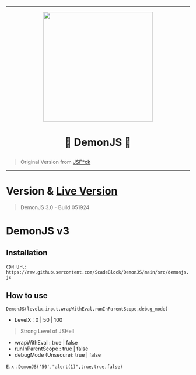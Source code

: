 
___
<p align="center" >
  <img src="https://github.com/ScadeBlock/DemonJS/assets/89845150/b046657f-eedb-40e4-b099-848b4012f3e2" width="300", height="300">
</p>

# <p align="center">🔱 DemonJS 🔱</p>
> Original Version from [JSF*ck](https://github.com/aemkei/jsfuck)
___
# Version & [Live Version](https://scadeblock.github.io/DemonJS)
> DemonJS 3.0 - Build 051924

# DemonJS v3
## Installation
`CDN Url`: `https://raw.githubusercontent.com/ScadeBlock/DemonJS/main/src/demonjs.js`

## How to use
`DemonJS(levelx,input,wrapWithEval,runInParentScope,debug_mode)`
+ LevelX : 0 | 50 | 100
> Strong Level of JSHell
+ wrapWithEval : true | false
+ runInParentScope : true | false
+ debugMode (Unsecure): true | false

`E.x` : `DemonJS('50',"alert(1)",true,true,false)`


